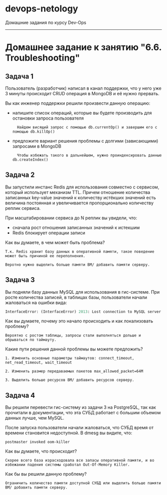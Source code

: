 # devops-netology
Домашние задания по курсу Dev-Ops

------

# Домашнее задание к занятию "6.6. Troubleshooting"


## Задача 1


Пользователь (разработчик) написал в канал поддержки, что у него уже 3 минуты происходит CRUD операция в MongoDB и её
нужно прервать.

Вы как инженер поддержки решили произвести данную операцию:

- напишите список операций, которые вы будете производить для остановки запроса пользователя

        Найдем висящий запрос с помощью db.currentOp() и завершим его с помощью db.killOp()

- предложите вариант решения проблемы с долгими (зависающими) запросами в MongoDB

        Чтобы избежать такого в дальнейшем, нужно проиндексировать данные db.createIndex()


## Задача 2


Вы запустили инстанс Redis для использования совместно с сервисом, который использует механизм TTL.
Причем отношение количества записанных key-value значений к количеству истёкших значений есть величина постоянная и
увеличивается пропорционально количеству реплик сервиса.

При масштабировании сервиса до N реплик вы увидели, что:
- сначала рост отношения записанных значений к истекшим
- Redis блокирует операции записи

Как вы думаете, в чем может быть проблема?

    Т.к. Redis хранит базу данных в оперативной памяти, такое поведение может быть причиной ее переполнения.

    Веротно нужно выделить больше памяти ВМ/ добавить памяти серверу.


## Задача 3


Вы подняли базу данных MySQL для использования в гис-системе. При росте количества записей, в таблицах базы,
пользователи начали жаловаться на ошибки вида:

```python
InterfaceError: (InterfaceError) 2013: Lost connection to MySQL server during query u'SELECT..... '
```

Как вы думаете, почему это начало происходить и как локализовать проблему?

    Вероятно с ростом таблицы, запросы стали выполняться дольше и обрываться по таймауту.

Какие пути решения данной проблемы вы можете предложить?

    1. Изменить основные параметры таймаутов: connect_timeout, net_read_timeout, wait_timeout

    2. Изменить размер передаваемых пакетов max_allowed_packet=64M

    3. Выделить больше ресурсов ВМ/ добавить ресурсов серверу.


## Задача 4


Вы решили перевести гис-систему из задачи 3 на PostgreSQL, так как прочитали в документации, что эта СУБД работает с
большим объемом данных лучше, чем MySQL.

После запуска пользователи начали жаловаться, что СУБД время от времени становится недоступной. В dmesg вы видите, что:

`postmaster invoked oom-killer`

Как вы думаете, что происходит?

    Скорее всего база израсходовала все запасы оперативной памяти, и во избежании падения системы сработал Out-Of-Memory Killer.

Как бы вы решили данную проблему?

    Ограничить количество памяти доступной СУБД или выделить больше памяти ВМ/ добавить памяти серверу.
